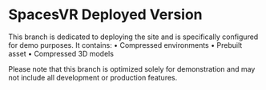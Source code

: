 # SpacesVR Deployed Version

This branch is dedicated to deploying the site and is specifically configured for demo purposes. It contains: 
	•	Compressed environments
	•	Prebuilt asset
	•	Compressed 3D models

Please note that this branch is optimized solely for demonstration and may not include all development or production features.
